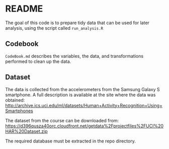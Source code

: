 # README
The goal of this code is to prepare tidy data that can be used for later analysis, using the script called ```run_analysis.R```

## Codebook
```CodeBook.md``` describes the variables, the data, and transformations performed to clean up the data.

## Dataset
The data is collected from the accelerometers from the Samsung Galaxy S smartphone. A full description is available at the site where the data was obtained:
http://archive.ics.uci.edu/ml/datasets/Human+Activity+Recognition+Using+Smartphones

The dataset from the course can be downloaded from:
https://d396qusza40orc.cloudfront.net/getdata%2Fprojectfiles%2FUCI%20HAR%20Dataset.zip

The required database must be extracted in the repo directory.
